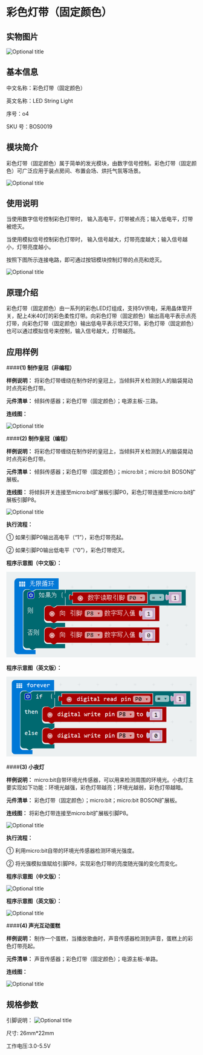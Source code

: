 # 彩色灯带（固定颜色）
## 实物图片
![](https://raw.githubusercontent.com/rjc945tc/Boson/master/boson_彩色灯带(固定颜色)_实物图.jpg "Optional title")

## 基本信息
中文名称：彩色灯带（固定颜色）

英文名称：LED String Light

序号：o4

SKU  号：BOS0019

## 模块简介                                                                  
彩色灯带（固定颜色）属于简单的发光模块，由数字信号控制。彩色灯带（固定颜色）可广泛应用于装点房间、布置会场、烘托气氛等场景。

![](https://raw.githubusercontent.com/rjc945tc/Boson/master/boson_彩色灯带(固定颜色)_实例.png "Optional title")

## 使用说明
当使用数字信号控制彩色灯带时，
输入高电平，灯带被点亮；输入低电平，灯带被熄灭。

当使用模拟信号控制彩色灯带时，
输入信号越大，灯带亮度越大；输入信号越小，灯带亮度越小。

按照下图所示连接电路，即可通过按钮模块控制灯带的点亮和熄灭。

![](https://raw.githubusercontent.com/rjc945tc/Boson/master/boson_彩色灯带(固定颜色)_使用说明.png "Optional title")

## 原理介绍 
彩色灯带（固定颜色）由一系列的彩色LED灯组成，支持5V供电，采用晶体管开关，配上4米40灯的彩色柔性灯带。向彩色灯带（固定颜色）输出高电平表示点亮灯带，向彩色灯带（固定颜色）输出低电平表示熄灭灯带。彩色灯带（固定颜色）也可以通过模拟信号来控制，输入信号越大，灯带越亮。

## 应用样例
####**(1) 制作皇冠（非编程）**

**样例说明：** 将彩色灯带缠绕在制作好的皇冠上，当倾斜开关检测到人的脑袋晃动时点亮彩色灯带。

**元件清单：** 倾斜传感器；彩色灯带（固定颜色）；电源主板-三路。

**连线图：** 

![](https://raw.githubusercontent.com/rjc945tc/Boson/master/boson_彩色灯带(固定颜色)_制作皇冠1连线图.png "Optional title")

####**(2) 制作皇冠（编程）**

**样例说明：** 将彩色灯带缠绕在制作好的皇冠上，当倾斜开关检测到人的脑袋晃动时点亮彩色灯带。

**元件清单：** 倾斜传感器；彩色灯带（固定颜色）；micro:bit；micro:bit BOSON扩展板。

**连线图：** 将倾斜开关连接至micro:bit扩展板引脚P0，彩色灯带连接至micro:bit扩展板引脚P8。

![](https://raw.githubusercontent.com/rjc945tc/Boson/master/boson_彩色灯带(固定颜色)_制作皇冠2连线图.png "Optional title")

**执行流程：**

①	如果引脚P0输出高电平（“1”），彩色灯带亮起。

②	如果引脚P0输出低电平（“0”），彩色灯带熄灭。

**程序示意图（中文版）：**

![](boson_彩色灯带(固定颜色)_制作皇冠2程序示意图中文版.png "Optional title")

**程序示意图（英文版）：**

![](boson_彩色灯带(固定颜色)_制作皇冠2程序示意图英文版.png "Optional title")

####**(3) 小夜灯**

**样例说明：** micro:bit自带环境光传感器，可以用来检测周围的环境光。小夜灯主要实现如下功能：环境光越强，彩色灯带越亮；环境光越弱，彩色灯带越暗。

**元件清单：** 彩色灯带（固定颜色）；micro:bit；micro:bit BOSON扩展板。

**连线图：** 将彩色灯带连接至micro:bit扩展板引脚P8。

![](https://raw.githubusercontent.com/rjc945tc/Boson/master/boson_彩色灯带(固定颜色)_小夜灯连线图.png "Optional title")

**执行流程：**

①	利用micro:bit自带的环境光传感器检测环境光强度。

②	将光强模拟值赋给引脚P8，实现彩色灯带的亮度随光强的变化而变化。

**程序示意图（中文版）：**

![](https://raw.githubusercontent.com/rjc945tc/Boson/master/boson_彩色灯带(固定颜色)_小夜灯程序示意图中文版.png "Optional title")

**程序示意图（英文版）：**

![](https://raw.githubusercontent.com/rjc945tc/Boson/master/boson_彩色灯带(固定颜色)_小夜灯程序示意图英文版.png "Optional title")

####**(4) 声光互动蛋糕**

**样例说明：** 制作一个蛋糕，当播放歌曲时，声音传感器检测到声音，蛋糕上的彩色灯带亮起。

**元件清单：** 声音传感器；彩色灯带（固定颜色）；电源主板-单路。

**连线图：** 

![](https://raw.githubusercontent.com/rjc945tc/Boson/master/boson_彩色灯带(固定颜色)_声光互动蛋糕连线图.png "Optional title")

## 规格参数
引脚说明：
![](https://raw.githubusercontent.com/rjc945tc/Boson/master/boson_彩色灯带(固定颜色)_引脚说明.png "Optional title")

尺寸: 26mm*22mm

工作电压:3.0-5.5V









